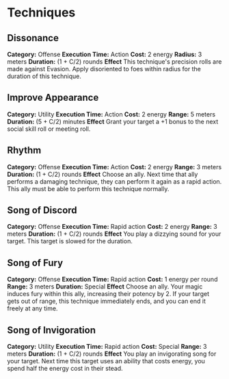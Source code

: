 # Techniques
## Dissonance
**Category:** Offense
**Execution Time:** Action
**Cost:** 2 energy
**Radius:** 3 meters
**Duration:** (1 + C/2) rounds
**Effect**
	This technique's precision rolls are made against Evasion. 
	Apply disoriented to foes within radius for the duration of this technique.

## Improve Appearance
**Category:** Utility
**Execution Time:** Action
**Cost:** 2 energy
**Range:** 5 meters
**Duration:** (5 + C/2) minutes
**Effect**
	Grant your target a +1 bonus to the next social skill roll or meeting roll.

## Rhythm
**Category:** Offense
**Execution Time:** Action
**Cost:** 2 energy
**Range:** 3 meters
**Duration:** (1 + C/2) rounds
**Effect**
	Choose an ally. Next time that ally performs a damaging technique, they can perform it again as a rapid action. This ally must be able to perform this technique normally. 

## Song of Discord
**Category:** Offense
**Execution Time:** Rapid action
**Cost:** 2 energy
**Range:** 3 meters
**Duration:** (1 + C/2) rounds
**Effect**
	You play a dizzying sound for your target. This target is slowed for the duration.

## Song of Fury
**Category:** Offense
**Execution Time:** Rapid action
**Cost:** 1 energy per round
**Range:** 3 meters
**Duration:** Special
**Effect**
	Choose an ally. Your magic induces fury within this ally, increasing their potency by 2. 
	If your target gets out of range, this technique immediately ends, and you can end it freely at any time.

## Song of Invigoration
**Category:** Utility
**Execution Time:** Rapid action 
**Cost:** Special
**Range:** 3 meters
**Duration:** (1 + C/2) rounds
**Effect**
	You play an invigorating song for your target. Next time this target uses an ability that costs energy, you spend half the energy cost in their stead.